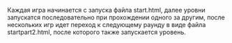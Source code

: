 Каждая игра начинается с запуска файла start.html, далее уровни запускатся последовательно при прохождении одного за другим, после нескольких игр идет переход к следующему раунду в виде файла startpart2.html, после которого также запускается уровень.
